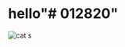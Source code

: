 # hello"# 012820" 


![cat](https://www.google.com/search?q=cat+images&tbm=isch&source=iu&ictx=1&fir=6--WRHk8NsAzVM%253A%252ChVpvvL-HxQGRYM%252C_&vet=1&usg=AI4_-kQCLagOXIAlO6KOPqiQGgFqW5Fplw&sa=X&ved=2ahUKEwj75Nvhn6XnAhVWFogKHdzvBykQ9QEwAXoECAgQMg#imgrc=6--WRHk8NsAzVM:&vet=1)
s